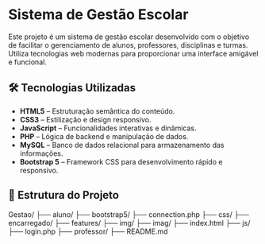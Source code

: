 # Sistema de Gestão Escolar

Este projeto é um sistema de gestão escolar desenvolvido com o objetivo de facilitar o gerenciamento de alunos, professores, disciplinas e turmas. Utiliza tecnologias web modernas para proporcionar uma interface amigável e funcional.

## 🛠️ Tecnologias Utilizadas

- **HTML5** – Estruturação semântica do conteúdo.
- **CSS3** – Estilização e design responsivo.
- **JavaScript** – Funcionalidades interativas e dinâmicas.
- **PHP** – Lógica de backend e manipulação de dados.
- **MySQL** – Banco de dados relacional para armazenamento das informações.
- **Bootstrap 5** – Framework CSS para desenvolvimento rápido e responsivo.

## 📁 Estrutura do Projeto

Gestao/ ├── aluno/ ├── bootstrap5/ ├── connection.php ├── css/ ├── encarregado/ ├── features/ ├── img/ ├── imag/ ├── index.html ├── js/ ├── login.php ├── professor/ ├── README.md

